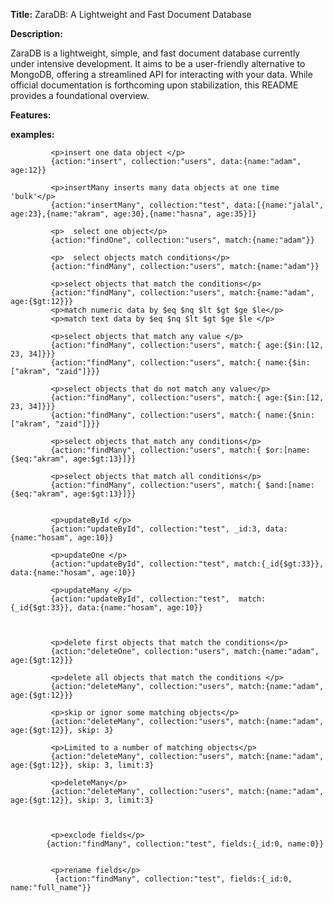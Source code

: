 **Title:** ZaraDB: A Lightweight and Fast Document Database

**Description:**

ZaraDB is a lightweight, simple, and fast document database currently under intensive development. It aims to be a user-friendly alternative to MongoDB, offering a streamlined API for interacting with your data. While official documentation is forthcoming upon stabilization, this README provides a foundational overview.

**Features:**


**examples:**

             <p>insert one data object </p>
             {action:"insert", collection:"users", data:{name:"adam", age:12}}

             <p>insertMany inserts many data objects at one time 'bulk'</p>
             {action:"insertMany", collection:"test", data:[{name:"jalal", age:23},{name:"akram", age:30},{name:"hasna", age:35}]}

             <p>  select one object</p>
             {action:"findOne", collection:"users", match:{name:"adam"}}

             <p>  select objects match conditions</p>
             {action:"findMany", collection:"users", match:{name:"adam"}}

             <p>select objects that match the conditions</p>
             {action:"findMany", collection:"users", match:{name:"adam", age:{$gt:12}}}
             <p>match numeric data by $eq $nq $lt $gt $ge $le</p>
             <p>match text data by $eq $nq $lt $gt $ge $le </p>

             <p>select objects that match any value </p>
             {action:"findMany", collection:"users", match:{ age:{$in:[12, 23, 34]}}}
             {action:"findMany", collection:"users", match:{ name:{$in:["akram", "zaid"]}}}

             <p>select objects that do not match any value</p>
             {action:"findMany", collection:"users", match:{ age:{$in:[12, 23, 34]}}}
             {action:"findMany", collection:"users", match:{ name:{$nin:["akram", "zaid"]}}}

             <p>select objects that match any conditions</p>
             {action:"findMany", collection:"users", match:{ $or:[name:{$eq:"akram", age:$gt:13}]}}

             <p>select objects that match all conditions</p>
             {action:"findMany", collection:"users", match:{ $and:[name:{$eq:"akram", age:$gt:13}]}}


             <p>updateById </p>
             {action:"updateById", collection:"test", _id:3, data:{name:"hosam", age:10}}

             <p>updateOne </p>
             {action:"updateById", collection:"test", match:{_id{$gt:33}}, data:{name:"hosam", age:10}}

             <p>updateMany </p>
             {action:"updateById", collection:"test",  match:{_id{$gt:33}}, data:{name:"hosam", age:10}}



             <p>delete first objects that match the conditions</p>
             {action:"deleteOne", collection:"users", match:{name:"adam", age:{$gt:12}}}

             <p>delete all objects that match the conditions </p>
             {action:"deleteMany", collection:"users", match:{name:"adam", age:{$gt:12}}}

             <p>skip or ignor some matching objects</p>
             {action:"deleteMany", collection:"users", match:{name:"adam", age:{$gt:12}}, skip: 3}

             <p>Limited to a number of matching objects</p>
             {action:"deleteMany", collection:"users", match:{name:"adam", age:{$gt:12}}, skip: 3, limit:3}

             <p>deleteMany</p>
             {action:"deleteMany", collection:"users", match:{name:"adam", age:{$gt:12}}, skip: 3, limit:3}



             <p>exclode fields</p>
            {action:"findMany", collection:"test", fields:{_id:0, name:0}}


             <p>rename fields</p>
              {action:"findMany", collection:"test", fields:{_id:0, name:"full_name"}}


